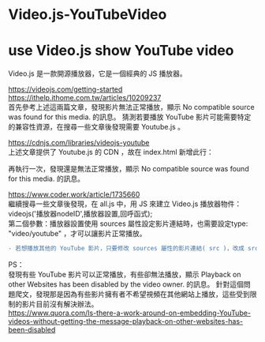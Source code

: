 # Video.js-YouTubeVideo
use Video.js show YouTube video
===

Video.js 是一款開源播放器，它是一個經典的 JS 播放器。


https://videojs.com/getting-started  
https://ithelp.ithome.com.tw/articles/10209237  
首先參考上述這兩篇文章，發現影片無法正常播放，顯示 No compatible source was found for this media. 的訊息。
猜測若要播放 YouTube 影片可能需要特定的兼容性資源，在搜尋一些文章後發現需要 Youtube.js 。


https://cdnjs.com/libraries/videojs-youtube  
上述文章提供了 Youtube.js 的 CDN ，故在 index.html 新增此行：
<script src="https://cdnjs.cloudflare.com/ajax/libs/videojs-youtube/2.6.1/Youtube.min.js"></script>
再執行一次，發現還是無法正常播放，顯示 No compatible source was found for this media. 的訊息。


https://www.coder.work/article/1735660  
繼續搜尋一些文章後發現，在 all.js 中，用 JS 來建立 Video.js 播放器物件： videojs('播放器nodeID',播放器設置,回呼函式);  
第二個參數：播放器設置使用 sources 屬性設定影片連結時，也需要設定type: "video/youtube" ，才可以讓影片正常播放。
```diff
- 若想播放其他的 YouTube 影片，只要修改 sources 屬性的影片連結( src )，改成 src: "打算播放的 YouTube 影片網址"，就可以變更影片。
```


PS：  
發現有些 YouTube 影片可以正常播放，有些卻無法播放，顯示 Playback on other Websites has been disabled by the video owner. 的訊息。
針對這個問題爬文，發現那是因為有些影片擁有者不希望視頻在其他網站上播放，這些受到限制的影片目前沒有解決辦法。  
https://www.quora.com/Is-there-a-work-around-on-embedding-YouTube-videos-without-getting-the-message-playback-on-other-websites-has-been-disabled
